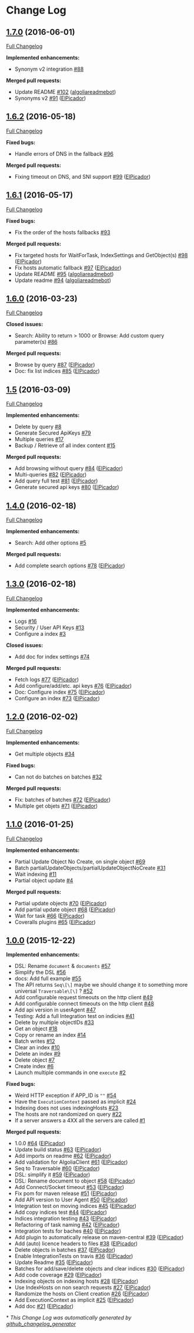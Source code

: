 # Change Log

## [1.7.0](https://github.com/algolia/algoliasearch-client-scala/tree/1.7.0) (2016-06-01)
[Full Changelog](https://github.com/algolia/algoliasearch-client-scala/compare/1.6.2...1.7.0)

**Implemented enhancements:**

- Synonym v2 integration [\#88](https://github.com/algolia/algoliasearch-client-scala/issues/88)

**Merged pull requests:**

- Update README [\#102](https://github.com/algolia/algoliasearch-client-scala/pull/102) ([algoliareadmebot](https://github.com/algoliareadmebot))
- Synonyms v2 [\#91](https://github.com/algolia/algoliasearch-client-scala/pull/91) ([ElPicador](https://github.com/ElPicador))

## [1.6.2](https://github.com/algolia/algoliasearch-client-scala/tree/1.6.2) (2016-05-18)
[Full Changelog](https://github.com/algolia/algoliasearch-client-scala/compare/1.6.1...1.6.2)

**Fixed bugs:**

- Handle errors of DNS in the fallback [\#96](https://github.com/algolia/algoliasearch-client-scala/issues/96)

**Merged pull requests:**

- Fixing timeout on DNS, and SNI support [\#99](https://github.com/algolia/algoliasearch-client-scala/pull/99) ([ElPicador](https://github.com/ElPicador))

## [1.6.1](https://github.com/algolia/algoliasearch-client-scala/tree/1.6.1) (2016-05-17)
[Full Changelog](https://github.com/algolia/algoliasearch-client-scala/compare/1.6.0...1.6.1)

**Fixed bugs:**

- Fix the order of the hosts fallbacks [\#93](https://github.com/algolia/algoliasearch-client-scala/issues/93)

**Merged pull requests:**

- Fix targeted hosts for WaitForTask, IndexSettings and GetObject\(s\) [\#98](https://github.com/algolia/algoliasearch-client-scala/pull/98) ([ElPicador](https://github.com/ElPicador))
- Fix hosts automatic fallback [\#97](https://github.com/algolia/algoliasearch-client-scala/pull/97) ([ElPicador](https://github.com/ElPicador))
- Update README [\#95](https://github.com/algolia/algoliasearch-client-scala/pull/95) ([algoliareadmebot](https://github.com/algoliareadmebot))
- Update readme [\#94](https://github.com/algolia/algoliasearch-client-scala/pull/94) ([algoliareadmebot](https://github.com/algoliareadmebot))

## [1.6.0](https://github.com/algolia/algoliasearch-client-scala/tree/1.6.0) (2016-03-23)
[Full Changelog](https://github.com/algolia/algoliasearch-client-scala/compare/1.5...1.6.0)

**Closed issues:**

- Search: Ability to return \> 1000 or Browse: Add custom query parameter\(s\) [\#86](https://github.com/algolia/algoliasearch-client-scala/issues/86)

**Merged pull requests:**

- Browse by query [\#87](https://github.com/algolia/algoliasearch-client-scala/pull/87) ([ElPicador](https://github.com/ElPicador))
- Doc: fix list indices [\#85](https://github.com/algolia/algoliasearch-client-scala/pull/85) ([ElPicador](https://github.com/ElPicador))

## [1.5](https://github.com/algolia/algoliasearch-client-scala/tree/1.5) (2016-03-09)
[Full Changelog](https://github.com/algolia/algoliasearch-client-scala/compare/1.4.0...1.5)

**Implemented enhancements:**

- Delete by query [\#8](https://github.com/algolia/algoliasearch-client-scala/issues/8)
- Generate Secured ApiKeys [\#79](https://github.com/algolia/algoliasearch-client-scala/issues/79)
- Multiple queries [\#17](https://github.com/algolia/algoliasearch-client-scala/issues/17)
- Backup / Retrieve of all index content [\#15](https://github.com/algolia/algoliasearch-client-scala/issues/15)

**Merged pull requests:**

- Add browsing without query [\#84](https://github.com/algolia/algoliasearch-client-scala/pull/84) ([ElPicador](https://github.com/ElPicador))
- Multi-queries [\#82](https://github.com/algolia/algoliasearch-client-scala/pull/82) ([ElPicador](https://github.com/ElPicador))
- Add query full test [\#81](https://github.com/algolia/algoliasearch-client-scala/pull/81) ([ElPicador](https://github.com/ElPicador))
- Generate secured api keys [\#80](https://github.com/algolia/algoliasearch-client-scala/pull/80) ([ElPicador](https://github.com/ElPicador))

## [1.4.0](https://github.com/algolia/algoliasearch-client-scala/tree/1.4.0) (2016-02-18)
[Full Changelog](https://github.com/algolia/algoliasearch-client-scala/compare/1.3.0...1.4.0)

**Implemented enhancements:**

- Search: Add other options [\#5](https://github.com/algolia/algoliasearch-client-scala/issues/5)

**Merged pull requests:**

- Add complete search options [\#78](https://github.com/algolia/algoliasearch-client-scala/pull/78) ([ElPicador](https://github.com/ElPicador))

## [1.3.0](https://github.com/algolia/algoliasearch-client-scala/tree/1.3.0) (2016-02-18)
[Full Changelog](https://github.com/algolia/algoliasearch-client-scala/compare/1.2.0...1.3.0)

**Implemented enhancements:**

- Logs [\#16](https://github.com/algolia/algoliasearch-client-scala/issues/16)
- Security / User API Keys [\#13](https://github.com/algolia/algoliasearch-client-scala/issues/13)
- Configure a index [\#3](https://github.com/algolia/algoliasearch-client-scala/issues/3)

**Closed issues:**

- Add doc for index settings [\#74](https://github.com/algolia/algoliasearch-client-scala/issues/74)

**Merged pull requests:**

- Fetch logs [\#77](https://github.com/algolia/algoliasearch-client-scala/pull/77) ([ElPicador](https://github.com/ElPicador))
- Add configure/add/etc. api keys [\#76](https://github.com/algolia/algoliasearch-client-scala/pull/76) ([ElPicador](https://github.com/ElPicador))
- Doc: Configure index [\#75](https://github.com/algolia/algoliasearch-client-scala/pull/75) ([ElPicador](https://github.com/ElPicador))
- Configure an index [\#73](https://github.com/algolia/algoliasearch-client-scala/pull/73) ([ElPicador](https://github.com/ElPicador))

## [1.2.0](https://github.com/algolia/algoliasearch-client-scala/tree/1.2.0) (2016-02-02)
[Full Changelog](https://github.com/algolia/algoliasearch-client-scala/compare/1.1.0...1.2.0)

**Implemented enhancements:**

- Get multiple objects [\#34](https://github.com/algolia/algoliasearch-client-scala/issues/34)

**Fixed bugs:**

- Can not do batches on batches [\#32](https://github.com/algolia/algoliasearch-client-scala/issues/32)

**Merged pull requests:**

- Fix: batches of batches [\#72](https://github.com/algolia/algoliasearch-client-scala/pull/72) ([ElPicador](https://github.com/ElPicador))
- Multiple get objets [\#71](https://github.com/algolia/algoliasearch-client-scala/pull/71) ([ElPicador](https://github.com/ElPicador))

## [1.1.0](https://github.com/algolia/algoliasearch-client-scala/tree/1.1.0) (2016-01-25)
[Full Changelog](https://github.com/algolia/algoliasearch-client-scala/compare/1.0.0...1.1.0)

**Implemented enhancements:**

- Partial Update Object No Create, on single object [\#69](https://github.com/algolia/algoliasearch-client-scala/issues/69)
- Batch partialUpdateObjects/partialUpdateObjectNoCreate [\#31](https://github.com/algolia/algoliasearch-client-scala/issues/31)
- Wait indexing [\#11](https://github.com/algolia/algoliasearch-client-scala/issues/11)
- Partial object update [\#4](https://github.com/algolia/algoliasearch-client-scala/issues/4)

**Merged pull requests:**

- Partial update objects [\#70](https://github.com/algolia/algoliasearch-client-scala/pull/70) ([ElPicador](https://github.com/ElPicador))
- Add partial update object [\#68](https://github.com/algolia/algoliasearch-client-scala/pull/68) ([ElPicador](https://github.com/ElPicador))
- Wait for task [\#66](https://github.com/algolia/algoliasearch-client-scala/pull/66) ([ElPicador](https://github.com/ElPicador))
- Coveralls plugins [\#65](https://github.com/algolia/algoliasearch-client-scala/pull/65) ([ElPicador](https://github.com/ElPicador))

## [1.0.0](https://github.com/algolia/algoliasearch-client-scala/tree/1.0.0) (2015-12-22)
**Implemented enhancements:**

- DSL: Rename `document` & `documents` [\#57](https://github.com/algolia/algoliasearch-client-scala/issues/57)
- Simplify the DSL [\#56](https://github.com/algolia/algoliasearch-client-scala/issues/56)
- docs: Add full example [\#55](https://github.com/algolia/algoliasearch-client-scala/issues/55)
- The API returns `Seq\[\]` maybe we should change it to something more universal `Traversable\[\]` ? [\#52](https://github.com/algolia/algoliasearch-client-scala/issues/52)
- Add configurable request timeouts on the http client [\#49](https://github.com/algolia/algoliasearch-client-scala/issues/49)
- Add configurable connect timeouts on the http client [\#48](https://github.com/algolia/algoliasearch-client-scala/issues/48)
- Add api version in userAgent [\#47](https://github.com/algolia/algoliasearch-client-scala/issues/47)
- Testing: Add a full Integration test on indicies [\#41](https://github.com/algolia/algoliasearch-client-scala/issues/41)
- Delete by multiple objectIDs [\#33](https://github.com/algolia/algoliasearch-client-scala/issues/33)
- Get an object [\#18](https://github.com/algolia/algoliasearch-client-scala/issues/18)
- Copy or rename an index [\#14](https://github.com/algolia/algoliasearch-client-scala/issues/14)
- Batch writes [\#12](https://github.com/algolia/algoliasearch-client-scala/issues/12)
- Clear an index [\#10](https://github.com/algolia/algoliasearch-client-scala/issues/10)
- Delete an index [\#9](https://github.com/algolia/algoliasearch-client-scala/issues/9)
- Delete object [\#7](https://github.com/algolia/algoliasearch-client-scala/issues/7)
- Create index [\#6](https://github.com/algolia/algoliasearch-client-scala/issues/6)
- Launch multiple commands in one `execute` [\#2](https://github.com/algolia/algoliasearch-client-scala/issues/2)

**Fixed bugs:**

- Weird HTTP exception if APP\_ID is `""` [\#54](https://github.com/algolia/algoliasearch-client-scala/issues/54)
- Have the `ExecutionContext` passed as implicit [\#24](https://github.com/algolia/algoliasearch-client-scala/issues/24)
- Indexing does not uses indexingHosts [\#23](https://github.com/algolia/algoliasearch-client-scala/issues/23)
- The hosts are not randomized on query [\#22](https://github.com/algolia/algoliasearch-client-scala/issues/22)
- If a server answers a 4XX all the servers are called [\#1](https://github.com/algolia/algoliasearch-client-scala/issues/1)

**Merged pull requests:**

- 1.0.0 [\#64](https://github.com/algolia/algoliasearch-client-scala/pull/64) ([ElPicador](https://github.com/ElPicador))
- Update build status [\#63](https://github.com/algolia/algoliasearch-client-scala/pull/63) ([ElPicador](https://github.com/ElPicador))
- Add imports on readme [\#62](https://github.com/algolia/algoliasearch-client-scala/pull/62) ([ElPicador](https://github.com/ElPicador))
- Add validation for AlgoliaClient [\#61](https://github.com/algolia/algoliasearch-client-scala/pull/61) ([ElPicador](https://github.com/ElPicador))
- Seq to Traversable [\#60](https://github.com/algolia/algoliasearch-client-scala/pull/60) ([ElPicador](https://github.com/ElPicador))
- DSL: simplify it [\#59](https://github.com/algolia/algoliasearch-client-scala/pull/59) ([ElPicador](https://github.com/ElPicador))
- DSL: Rename document to object [\#58](https://github.com/algolia/algoliasearch-client-scala/pull/58) ([ElPicador](https://github.com/ElPicador))
- Add Connect/Socket timeout [\#53](https://github.com/algolia/algoliasearch-client-scala/pull/53) ([ElPicador](https://github.com/ElPicador))
- Fix pom for maven release [\#51](https://github.com/algolia/algoliasearch-client-scala/pull/51) ([ElPicador](https://github.com/ElPicador))
- Add API version to User Agent [\#50](https://github.com/algolia/algoliasearch-client-scala/pull/50) ([ElPicador](https://github.com/ElPicador))
- Integration test on moving indices [\#45](https://github.com/algolia/algoliasearch-client-scala/pull/45) ([ElPicador](https://github.com/ElPicador))
- Add copy indices test [\#44](https://github.com/algolia/algoliasearch-client-scala/pull/44) ([ElPicador](https://github.com/ElPicador))
- Indices integration testing [\#43](https://github.com/algolia/algoliasearch-client-scala/pull/43) ([ElPicador](https://github.com/ElPicador))
- Refactoring of task naming [\#42](https://github.com/algolia/algoliasearch-client-scala/pull/42) ([ElPicador](https://github.com/ElPicador))
- Integration tests for baches [\#40](https://github.com/algolia/algoliasearch-client-scala/pull/40) ([ElPicador](https://github.com/ElPicador))
- Add plugin to automatically release on maven-central [\#39](https://github.com/algolia/algoliasearch-client-scala/pull/39) ([ElPicador](https://github.com/ElPicador))
- Add \(auto\) licence headers to files [\#38](https://github.com/algolia/algoliasearch-client-scala/pull/38) ([ElPicador](https://github.com/ElPicador))
- Delete objects in batches [\#37](https://github.com/algolia/algoliasearch-client-scala/pull/37) ([ElPicador](https://github.com/ElPicador))
- Enable IntegrationTests on travis [\#36](https://github.com/algolia/algoliasearch-client-scala/pull/36) ([ElPicador](https://github.com/ElPicador))
- Update Readme [\#35](https://github.com/algolia/algoliasearch-client-scala/pull/35) ([ElPicador](https://github.com/ElPicador))
- Batches for add/save/delete objects and clear indices [\#30](https://github.com/algolia/algoliasearch-client-scala/pull/30) ([ElPicador](https://github.com/ElPicador))
- Add code coverage [\#29](https://github.com/algolia/algoliasearch-client-scala/pull/29) ([ElPicador](https://github.com/ElPicador))
- Indexing objects on indexing hosts [\#28](https://github.com/algolia/algoliasearch-client-scala/pull/28) ([ElPicador](https://github.com/ElPicador))
- Use IndexHosts on non search requests [\#27](https://github.com/algolia/algoliasearch-client-scala/pull/27) ([ElPicador](https://github.com/ElPicador))
- Randomize the hosts on Client creation [\#26](https://github.com/algolia/algoliasearch-client-scala/pull/26) ([ElPicador](https://github.com/ElPicador))
- Add ExecutionContext as implicit [\#25](https://github.com/algolia/algoliasearch-client-scala/pull/25) ([ElPicador](https://github.com/ElPicador))
- Add doc [\#21](https://github.com/algolia/algoliasearch-client-scala/pull/21) ([ElPicador](https://github.com/ElPicador))



\* *This Change Log was automatically generated by [github_changelog_generator](https://github.com/skywinder/Github-Changelog-Generator)*